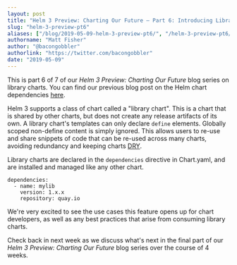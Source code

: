 ```yaml
---
layout: post
title: "Helm 3 Preview: Charting Our Future – Part 6: Introducing Library Charts"
slug: "helm-3-preview-pt6"
aliases: ["/blog/2019-05-09-helm-3-preview-pt6/", "/helm-3-preview-pt6/"]
authorname: "Matt Fisher"
author: "@bacongobbler"
authorlink: "https://twitter.com/bacongobbler"
date: "2019-05-09"
---
```


This is part 6 of 7 of our *Helm 3 Preview: Charting Our Future* blog series on library charts. You can find our previous blog post on the Helm chart dependencies [here](https://helm.sh/blog/helm-3-preview-pt5/).

Helm 3 supports a class of chart called a "library chart". This is a chart that is shared by other charts, but does not create any release artifacts of its own. A library chart's templates can only declare `define` elements. Globally scoped non-define content is simply ignored. This allows users to re-use and share snippets of code that can be re-used across many charts, avoiding redundancy and keeping charts [DRY](https://en.wikipedia.org/wiki/Don%27t_repeat_yourself).

Library charts are declared in the `dependencies` directive in Chart.yaml, and are installed and managed like any other chart.

```
dependencies:
  - name: mylib
    version: 1.x.x
    repository: quay.io
```

We're very excited to see the use cases this feature opens up for chart developers, as well as any best practices that arise from consuming library charts.

Check back in next week as we discuss what's next in the final part of our *Helm 3 Preview: Charting Our Future* blog series over the course of 4 weeks.
